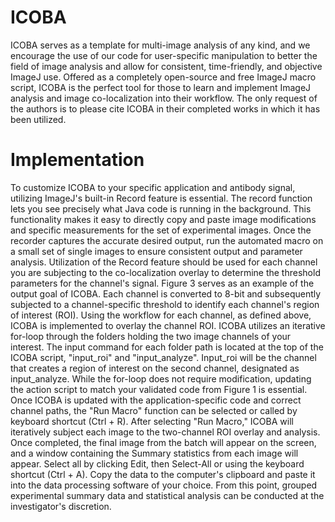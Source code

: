 # ICOBA
ICOBA serves as a template for multi-image analysis of any kind, and we encourage the use of our code for user-specific manipulation to better the field of image analysis and allow for consistent, time-friendly, and objective ImageJ use.
Offered as a completely open-source and free ImageJ macro script, ICOBA is the perfect tool for those to learn and implement ImageJ analysis and image co-localization into their workflow. The only request of the authors is to please cite ICOBA in their completed works in which it has been utilized.
# Implementation
To customize ICOBA to your specific application and antibody signal, utilizing ImageJ's built-in Record feature is essential. The record function lets you see precisely what Java code is running in the background. This functionality makes it easy to directly copy and paste image modifications and specific measurements for the set of experimental images. Once the recorder captures the accurate desired output, run the automated macro on a small set of single images to ensure consistent output and parameter analysis. Utilization of the Record feature should be used for each channel you are subjecting to the co-localization overlay to determine the threshold parameters for the channel's signal. Figure 3 serves as an example of the output goal of ICOBA. Each channel is converted to 8-bit and subsequently subjected to a channel-specific threshold to identify each channel's region of interest (ROI). Using the workflow for each channel, as defined above, ICOBA is implemented to overlay the channel ROI.
ICOBA utilizes an iterative for-loop through the folders holding the two image channels of your interest. The input command for each folder path is located at the top of the ICOBA script, "input_roi" and "input_analyze". Input_roi will be the channel that creates a region of interest on the second channel, designated as input_analyze. While the for-loop does not require modification, updating the action script to match your validated code from Figure 1 is essential. Once ICOBA is updated with the application-specific code and correct channel paths, the "Run Macro" function can be selected or called by keyboard shortcut (Ctrl + R).
After selecting "Run Macro," ICOBA will iteratively subject each image to the two-channel ROI overlay and analysis. Once completed, the final image from the batch will appear on the screen, and a window containing the Summary statistics from each image will appear. Select all by clicking Edit, then Select-All or using the keyboard shortcut (Ctrl + A). Copy the data to the computer's clipboard and paste it into the data processing software of your choice. From this point, grouped experimental summary data and statistical analysis can be conducted at the investigator's discretion.
